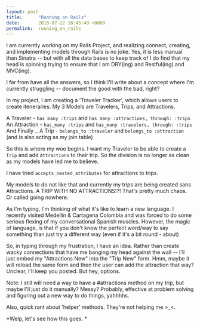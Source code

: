 ```yaml
---
layout: post
title:      "Running on Rails"
date:       2018-07-22 18:45:49 +0000
permalink:  running_on_rails
---
```



I am currently working on my Rails Project, and realizing connect, creating, and implementing models through Rails is no joke. Yes, it is less manual than Sinatra -- but with all the data bases to keep track of I do find that my head is spinning trying to ensure that I am DRY(ing) and Restful(ing)  and MVC(ing). 

I far from have all the answers, so I think I'll write about a concept where I'm currently struggling -- document the good with the bad, right?

In my project, I am creating a 'Traveler Tracker', which allows users to create iteneraries. My 3 Models are Travelers, Trips, and Attractions. 

A Traveler  - `has many :trips` and `has many :attractions, through: :trips`
An Attraction - `has_many :trips` and `has_many :travelers, through: :trips`
And Finally ..
A Trip - `belongs_to :traveler` and `belongs_to :attraction` (and is also acting as my join table)

So this is where my woe begins. I want my Traveler to be able to create a `Trip` and add `Attractions` to their trip. So the division is no longer as clean as my models have led me to believe. 

I have tried `accepts_nested_attributes` for attractions to trips.

My models to do not like that and currently my trips are being created sans Attractions. A TRIP WITH NO ATTRACTIONS!?! That's pretty much chaos. Or called going nowhere.

As I'm typing, I'm thinking of what it's like to learn a new language. I recently visited Medellin & Cartagena Colombia and was forced to do some serious flexing of my conversational Spanish muscles. However, the magic of language, is that if you don't know the perfect word/way to say something than just try a different way (even if it's a bit round - about)

So, in typing through my frustration, I have an idea. Rather than create wacky connections that have me banging my head against the wall -- I'll just embed my "Attractions New" into the "Trip New" form. Hmm, maybe it will reload the same form and then the user can add the attraction that way? Unclear, I'll keep you posted. But hey, options.

Note: I still will need a way to have a #attractions method on my trip, but maybe I'll just do it manually? Messy? Probably, effective at problem solving and figuring out a new way to do things, yahhhhs.

Also, quick rant about 'helper' methods. They're not helping me >_<.  

*Welp, let's see how this goes. *
